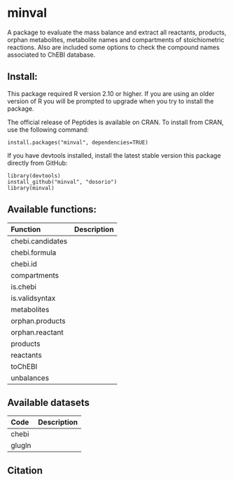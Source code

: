 minval
======
A package to evaluate the mass balance and extract all reactants, products, orphan metabolites, metabolite names and compartments of stoichiometric reactions. Also are included some options to check the compound names associated to ChEBI database.

Install:
--------
This package required R version 2.10 or higher. If you are using an older version of R you will be prompted to upgrade when you try to install the package.

The official release of Peptides is available on CRAN. To install from CRAN, use the following command:
```
install.packages("minval", dependencies=TRUE)
```
If you have devtools installed, install the latest stable version this package directly from GitHub:

```
library(devtools)
install_github("minval", "dosorio")
library(minval)
```
Available functions:
-------------------
|Function | Description |
|:--------|:------------|
|chebi.candidates||
|chebi.formula||
|chebi.id||
|compartments||
|is.chebi||
|is.validsyntax||
|metabolites||
|orphan.products||
|orphan.reactant||
|products||
|reactants||
|toChEBI||
|unbalances||

Available datasets
-------------------
| Code        | Description |
|:----------- |:------------|
|chebi||
|glugln||

Citation
--------


